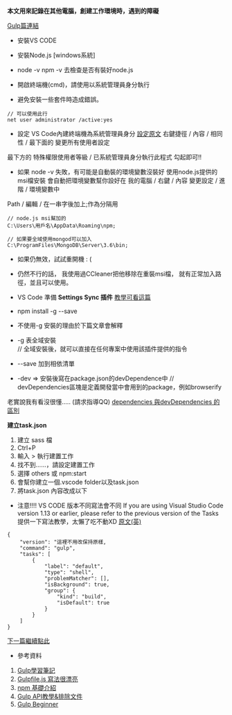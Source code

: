 **本文用來記錄在其他電腦，創建工作環境時，遇到的障礙**

[Gulp篇連結](https://ithelp.ithome.com.tw/articles/10193298)

* 安裝VS CODE
* 安裝Node.js [windows系統]

* node -v npm -v 去檢查是否有裝好node.js

* 開啟終端機(cmd)，請使用以系統管理員身分執行
* 避免安裝一些套件時造成錯誤。
```
// 可以使用此行
net user administrator /active:yes
```

* 設定 VS Code內建終端機為系統管理員身分  [設定原文](https://stackoverflow.com/questions/37700536/visual-studio-code-terminal-how-to-run-a-command-with-administrator-rights)
右鍵捷徑 / 內容 / 相同性 / 最下面的 變更所有使用者設定

最下方的 特殊權限使用者等級 / 
已系統管理員身分執行此程式 勾起即可!!

* 如果 node -v 失敗，有可能是自動裝的環境變數沒裝好
使用node.js提供的msi檔安裝
會自動把環境變數幫你設好在
我的電腦 / 右鍵 / 內容
變更設定 / 進階 / 環境變數中

Path / 編輯 / 在一串字後加上;作為分隔用
```
// node.js msi幫加的
C:\Users\用戶名\AppData\Roaming\npm;

// 如果要全域使用mongod可以加入
C:\ProgramFiles\MongoDB\Server\3.6\bin;
```
* 如果仍無效，試試重開機 : (

* 仍然不行的話，
我使用過CCleaner把他移除在重裝msi檔，
就有正常加入路徑，並且可以使用。

* VS Code 準備 **Settings Sync 插件**
[教學可看這篇](https://medium.com/@mvpdw06/%E5%A6%82%E4%BD%95%E5%9C%A8%E4%B8%8D%E5%90%8C%E7%9A%84%E9%9B%BB%E8%85%A6%E4%B8%8A%E5%90%8C%E6%AD%A5-vs-code-%E7%9A%84%E8%A8%AD%E5%AE%9A-82e7cd818ea7)

* npm install -g --save 
* 不使用-g 安裝的理由於下篇文章會解釋
* -g 表全域安裝  
// 全域安裝後，就可以直接在任何專案中使用該插件提供的指令
* --save 加到相依清單
* -dev => 安裝後寫在package.json的devDependence中
// devDependencies區塊是定義開發當中會用到的package，例如browserify

老實說我有看沒很懂.....  (請求指導QQ)
[dependencies 與devDependencies 的區別](https://zfanw.com/blog/difference-between-dependencies-and-devdependencies.html)


**建立task.json**
1. 建立 sass 檔
4. Ctrl+P 
5. 輸入 > 執行建置工作
6. 找不到......，請設定建置工作
7. 選擇 others 或 npm:start
8. 會幫你建立一個.vscode folder以及task.json
9. 將task.json 內容改成以下

* 注意!!!! VS CODE 版本不同寫法會不同
If you are using Visual Studio Code version 1.13 or earlier, 
please refer to the previous version of the Tasks
提供一下寫法教學，太懶了吃不動XD [原文(英)](https://code.visualstudio.com/docs/editor/tasks#vscode)
```
{
    "version": "這裡不用改保持原樣,
    "command": "gulp",
    "tasks": [
        {
            "label": "default",
            "type": "shell",
            "problemMatcher": [],
            "isBackground": true,
            "group": {
                "kind": "build",
                "isDefault": true
            }
        }
    ]
}
```

[下一篇繼續點此](https://ithelp.ithome.com.tw/articles/10193298)

* 參考資料
1. [Gulp學習筆記](https://kejyuntw.gitbooks.io/gulp-learning-notes/plguins/Tool/Plugins-Tool-browser-sync.html)
2. [Gulpfile.js 寫法很漂亮](http://blog.weisite.com.tw/%E5%B7%A5%E5%85%B7%E5%88%86%E4%BA%AB/Gulp%E5%BB%BA%E7%AB%8B%E8%87%AA%E5%B7%B1%E7%9A%84%E8%87%AA%E5%8B%95%E5%8C%96%E7%A8%8B%E5%BA%8F/)
3. [npm 基礎介紹](https://dotblogs.com.tw/lapland/2015/07/30/153008)
4. [Gulp API教學&排除文件](http://www.siyuweb.com/gulp/3207.html)
5. [Gulp Beginner](https://github.com/twtrubiks/Gulp-Beginners-Guide)